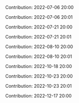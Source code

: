Contribution: 2022-07-06 20:00

Contribution: 2022-07-06 20:01

Contribution: 2022-07-21 20:00

Contribution: 2022-07-21 20:01

Contribution: 2022-08-10 20:00

Contribution: 2022-08-10 20:01

Contribution: 2022-10-18 20:00

Contribution: 2022-10-23 20:00

Contribution: 2022-10-23 20:01

Contribution: 2022-12-17 20:00

